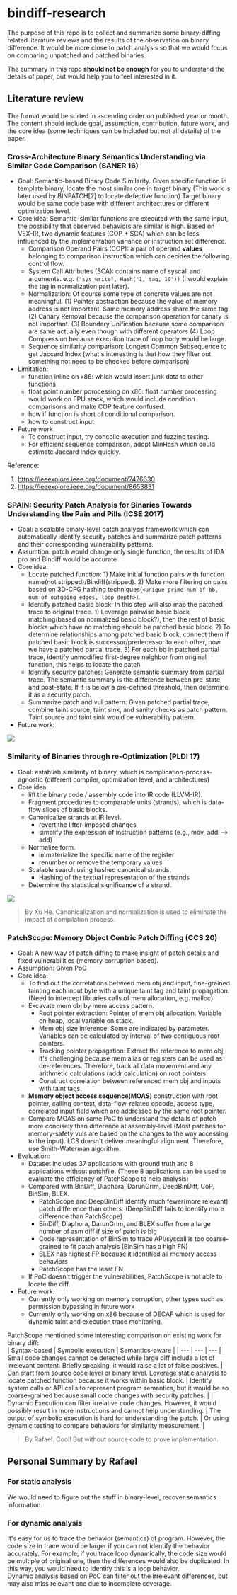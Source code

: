 # bindiff-research
The purpose of this repo is to collect and summarize some binary-diffing related literature reviews and the results of the observation on binary difference. It would be more close to patch analysis so that we would focus on comparing unpatched and patched binaries.  

The summary in this repo **should not be enough** for you to understand the details of paper, but would help you to feel interested in it.

## Literature review
The format would be sorted in ascending order on published year or month. The content should include goal, assumption, contribution, future work, and the core idea (some techniques can be included but not all details) of the paper.

### Cross-Architecture Binary Semantics Understanding via Similar Code Comparison (SANER 16)
* Goal: Semantic-based Binary Code Similarity. Given specific function in template binary, locate the most similar one in target binary (This work is later used by BINPATCH[2] to locate defective function) Target binary would be same code base with different architectures or different optimization level.
* Core idea: Semantic-similar functions are executed with the same input, the possibility that observed behaviors are similar is high. Based on VEX-IR, two dynamic features (COP + SCA) which can be less influenced by the implementation variance or instruction set difference.
  * Comparison Operand Pairs (COP): a pair of operand **values** belonging to comparison instruction which can decides the following control flow.
  * System Call Attributes (SCA): contains name of syscall and arguments. e.g. `("sys_write", Hash("1, tag, 10"))` (I would explain the tag in normalization part later).
  * Normalization: Of course some type of concrete values are not meaningful. (1) Pointer abstraction because the value of memory address is not important. Same memory address share the same tag. (2) Canary Removal because the comparison operation for canary is not important. (3) Boundary Unification because some comparison are same actually even though with different operators (4) Loop Compression because execution trace of loop body would be large.
  * Sequence similarity comparison: Longest Common Subsequence to get Jaccard Index (what's interesting is that how they filter out something not need to be checked before comparison)
* Limitation:
  * function inline on x86: which would insert junk data to other functions
  * float point number porocessing on x86: float number processing would work on FPU stack, which would include condition comparisons and make COP feature confused.
  * how if function is short of conditional comparison.
  * how to construct input
* Future work
  * To construct input, try concolic execution and fuzzing testing.
  * For efficient sequence comparison, adopt MinHash which could estimate Jaccard Index quickly.

Reference: 
1. https://ieeexplore.ieee.org/document/7476630
2. https://ieeexplore.ieee.org/document/8653831

### SPAIN: Security Patch Analysis for Binaries Towards Understanding the Pain and Pills (ICSE 2017)
* Goal: a scalable binary-level patch analysis framework which can automatically identify security patches and summarize patch patterns and their corresponding vulnerability patterns.  
* Assumtion: patch would change only single function, the results of IDA pro and Bindiff would be accurate   
* Core idea:
  * Locate patched function: 1) Make initial function pairs with function name(not stripped)/Bindiff(stripped). 2) Make more filtering on pairs based on 3D-CFG hashing techniques(`<unique prime num of bb, num of outgoing edges, loop depth>`).  
  * Identify patched basic block: In this step will also map the patched trace to original trace. 1) Leverage pairwise basic block matching(based on normalized basic block?), then the rest of basic blocks which have no matching should be patched basic block. 2) To determine relationships among patched basic block, connect them if patched basic block is successor/predecessor to each other, now we have a patched partial trace. 3) For each bb in patched partial trace, identify unmodified first-degree neighbor from original function, this helps to locate the patch.  
  * Identify security patches: Generate semantic summary from partial trace. The semantic summary is the difference between pre-state and post-state. If it is below a pre-defined threshold, then determine it as a security patch.  
  * Summarize patch and vul pattern: Given patched partial trace, combine taint source, taint sink, and sanity checks as patch pattern. Taint source and taint sink would be vulnerability pattern.    
* Future work:  

![](./screenshot/spain.png)


### Similarity of Binaries through re-Optimization (PLDI 17)
* Goal: establish similarity of binary, which is complication-process-agnostic (different compiler, optimization level, and architectures)
* Core idea:
  * lift the binary code / assembly code into IR code (LLVM-IR).
  * Fragment procedures to comparable units (strands), which is data-flow slices of basic blocks.
  * Canonicalize strands at IR level. 
    * revert the lifter-imposed changes
    * simplify the expression of instruction patterns (e.g., mov, add --> add)
  * Normalize form. 
    * immaterialize the specific name of the register
    * renumber or remove the temporary values
  * Scalable search using hashed canonical strands. 
    * Hashing of the textual representation of the strands
  * Determine the statistical significance of a strand.

![](./screenshot/similarity%20re-Optimization.png)

> By Xu He. Canonicalization and normalization is used to eliminate the impact of compilation process.

### PatchScope: Memory Object Centric Patch Diffing (CCS 20)
* Goal: A new way of patch diffing to make insight of patch details and fixed vulnerabilities (memory corruption based).  
* Assumption: Given PoC  
* Core idea:
  * To find out the correlations between mem obj and input, fine-grained tainting each input byte with a unique taint tag and taint propagation. (Need to intercept libraries calls of mem allocation, e.g. malloc)
  * Excavate mem obj by mem access pattern.
    * Root pointer extraction: Pointer of mem obj allocation. Variable on heap, local variable on stack.
    * Mem obj size inference: Some are indicated by parameter. Variables can be calculated by interval of two contiguous root pointers.
    * Tracking pointer propagation: Extract the reference to mem obj, it's challenging because mem alias or registers can be used as de-references. Therefore, track all data movement and any arithmetic calculations (addr calculation) on root pointers.
    * Construct correlation between referenced mem obj and inputs with taint tags.
  * **Memory object access sequence(MOAS)** construction with root pointer, calling context, data-flow-related opcode, access type, correlated input field which are addressed by the same root pointer.
  * Compare MOAS on same PoC to understand the details of patch more concisely than difference at assembly-level (Most patches for memory-safety vuls are based on the changes to the way accessing to the input). LCS doesn't deliver meaningful alignment. Therefore, use Smith-Waterman algorithm.  
* Evaluation:
  * Dataset includes 37 applications with ground truth and 8 applications without patchfile. (These 8 applications can be used to evaluate the efficiency of PatchScope to help analysis)
  * Compared with BinDiff, Diaphora, DarunGrim, DeepBinDiff, CoP, BinSim, BLEX.
    * PatchScope and DeepBinDiff identify much fewer(more relevant) patch difference than others. (DeepBinDiff fails to identify more difference than PatchScope)
    * BinDiff, Diaphora, DarunGrim, and BLEX suffer from a large number of asm diff if size of patch is big
    * Code representation of BinSim to trace API/syscall is too coarse-grained to fit patch analysis (BinSim has a high FN)
    * BLEX has highest FP because it identified all memory access behaviors
    * PatchScope has the least FN
   * If PoC doesn't trigger the vulnerabilities, PatchScope is not able to locate the diff.
* Future work:  
  * Currently only working on memory corruption, other types such as permission bypassing in future work
  * Currently only working on x86 because of DECAF which is used for dynamic taint and execution trace monitoring.

PatchScope mentioned some interesting comparison on existing work for binary diff:  
| Syntax-based | Symbolic execution | Semantics-aware |
| ---         |     ---     |          --- |
| Small code changes cannot be detected while large diff include a lot of irrelevant content. Briefly speaking, it would raise a lot of false positives.   | Can start from source code level or binary level. Leverage static analysis to locate patched function because it works within basic block.     | Identify system calls or API calls to represent program semantics, but it would be so coarse-grained because small code changes with security patches.    |
| Dynamic Execution can filter irrelative code changes. However, it would possibly result in more instructions and cannot help understanding.     | The output of symbolic execution is hard for understanding the patch.       | Or using dynamic testing to compare behaviors for similarity measurement.      |

> By Rafael. Cool! But without source code to prove implementation.

## Personal Summary by Rafael
### For static analysis
We would need to figure out the stuff in binary-level, recover semantics information. 

### For dynamic analysis
It's easy for us to trace the behavior (semantics) of program. However, the code size in trace would be larger if you can not identify the behavior accurately. For example, if you trace loop dynamically, the code size would be multiple of original one, then the differences would also be duplicated. In this way, you would need to identify this is a loop behavior.  
Dynamic analysis based on PoC can filter out the irrelevant differences, but may also miss relevant one due to incomplete coverage.

